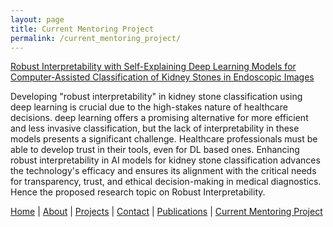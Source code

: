 ```yaml
---
layout: page
title: Current Mentoring Project
permalink: /current_mentoring_project/
---
```


[Robust Interpretability with Self-Explaining Deep Learning Models for Computer-Assisted Classification of Kidney Stones in Endoscopic Images](/pdfs/Robust_XAI.pdf)

Developing "robust interpretability" in kidney stone classification using deep learning is crucial due to the high-stakes nature of healthcare decisions. deep learning offers a promising alternative for more efficient and less invasive classification, but the lack of interpretability in these models presents a significant challenge. 
Healthcare professionals must be able to develop trust in their tools, even for DL based ones. 
Enhancing robust interpretability in AI models for kidney stone classification advances the technology's efficacy and ensures its alignment with the critical needs for transparency, trust, and ethical decision-making in medical
diagnostics. Hence the proposed research topic on Robust Interpretability.

[Home](/) | [About](/about) | [Projects](/projects) | [Contact](/contact) | [Publications](/publications) | [Current Mentoring Project](/current_mentoring_project) 
